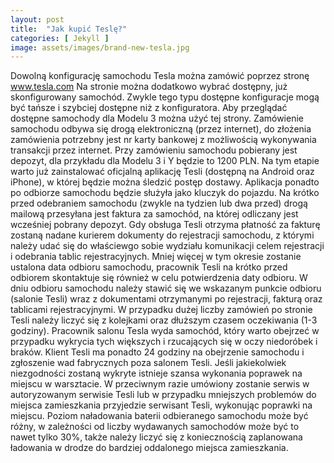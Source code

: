 ```yaml
---
layout: post
title:  "Jak kupić Teslę?"
categories: [ Jekyll ]
image: assets/images/brand-new-tesla.jpg
---
```

Dowolną konfigurację samochodu Tesla można zamówić poprzez stronę www.tesla.com
Na stronie można dodatkowo wybrać dostępny, już skonfigurowany samochód. Zwykle tego typu dostępne konfiguracje mogą być tańsze i szybciej dostępne niż z konfiguratora. Aby przeglądać dostępne samochody dla Modelu 3 można użyć tej strony.
Zamówienie samochodu odbywa się drogą elektroniczną (przez internet), do złożenia zamówienia potrzebny jest nr karty bankowej z możliwością wykonywania transakcji przez internet.
Przy zamówieniu samochodu pobierany jest depozyt, dla przykładu dla Modelu 3 i Y będzie to 1200 PLN.
Na tym etapie warto już zainstalować oficjalną aplikację Tesli (dostępną na Android oraz iPhone), w której będzie można śledzić postęp dostawy. Aplikacja ponadto po odbiorze samochodu będzie służyła jako kluczyk do pojazdu.
Na krótko przed odebraniem samochodu (zwykle na tydzien lub dwa przed) drogą mailową przesyłana jest faktura za samochód, na której odliczany jest wcześniej pobrany depozyt.
Gdy obsługa Tesli otrzyma płatność za fakturę zostaną nadane kurierem dokumenty do rejestracji samochodu, z którymi należy udać się do właściewgo sobie wydziału komunikacji celem rejestracji i odebrania tablic rejestracyjnych.
Mniej więcej w tym okresie zostanie ustalona data odbioru samochodu, pracownik Tesli na krótko przed odbiorem skontaktuje się również w celu potwierdzenia daty odbioru.
W dniu odbioru samochodu należy stawić się we wskazanym punkcie odbioru (salonie Tesli) wraz z dokumentami otrzymanymi po rejestracji, fakturą oraz tablicami rejestracyjnymi. W przypadku dużej liczby zamówień po stronie Tesli należy liczyć się z kolejkami oraz dłuższym czasem oczekiwania (1-3 godziny).
Pracownik salonu Tesla wyda samochód, który warto obejrzeć w przypadku wykrycia tych większych i rzucających się w oczy niedoróbek i braków. Klient Tesli ma ponadto 24 godziny na obejrzenie samochodu i zgłoszenie wad fabrycznych poza salonem Tesli. Jeśli jakiekolwiek niezgodności zostaną wykryte istnieje szansa wykonania poprawek na miejscu w warsztacie. W przeciwnym razie umówiony zostanie serwis w autoryzowanym serwisie Tesli lub w przypadku mniejszych problemów do miejsca zamieszkania przyjedzie serwisant Tesli, wykonując poprawki na miejscu.
Poziom naładowania baterii odbieranego samochodu może być różny, w zależności od liczby wydawanych samochodów może być to nawet tylko 30%, także należy liczyć się z koniecznością zaplanowana ładowania w drodze do bardziej oddalonego miejsca zamieszkania.

[jekyll-docs]: https://jekyllrb.com/docs/home
[jekyll-gh]:   https://github.com/jekyll/jekyll
[jekyll-talk]: https://talk.jekyllrb.com/
